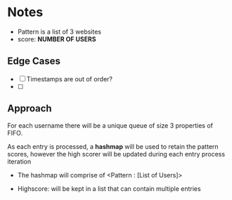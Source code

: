 # Notes

- Pattern is a list of 3 websites
- score: **NUMBER OF USERS**


## Edge Cases
- [ ] Timestamps are out of order?
- [ ] 
## Approach

For each username there will be a unique queue of size 3 properties of FIFO.

As each entry is processed, a **hashmap** will be used to retain the pattern scores, however the high scorer will be updated during each entry process iteration
  - The hashmap will comprise of <Pattern : [List of Users]>

- Highscore: will be kept in a list that can contain multiple entries
